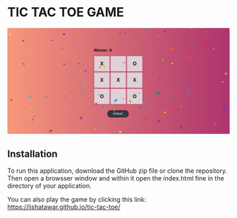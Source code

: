 # TIC TAC TOE GAME

![alt text](https://github.com/lishatawar/tic-tac-toe/blob/master/public/game.png?raw=true)

## Installation
To run this application, download the GitHub zip file or clone the repository. Then open a browsser window and within it open the index.html fine in the directory of your application. 

You can also play the game by clicking this link: 
https://lishatawar.github.io/tic-tac-toe/
